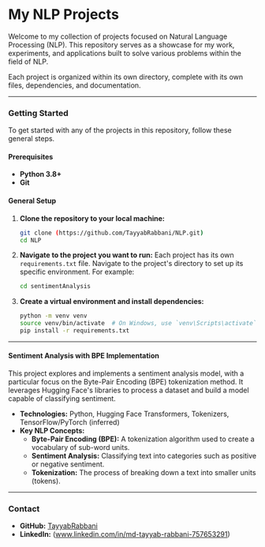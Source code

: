 # My NLP Projects

Welcome to my collection of projects focused on Natural Language Processing (NLP). This repository serves as a showcase for my work, experiments, and applications built to solve various problems within the field of NLP.

Each project is organized within its own directory, complete with its own files, dependencies, and documentation.

---

### Getting Started

To get started with any of the projects in this repository, follow these general steps.

#### Prerequisites

-   **Python 3.8+**
-   **Git**

#### General Setup

1.  **Clone the repository to your local machine:**
    ```bash
    git clone (https://github.com/TayyabRabbani/NLP.git)
    cd NLP
    ```

2.  **Navigate to the project you want to run:**
    Each project has its own `requirements.txt` file. Navigate to the project's directory to set up its specific environment. For example:
    ```bash
    cd sentimentAnalysis
    ```

3.  **Create a virtual environment and install dependencies:**
    ```bash
    python -m venv venv
    source venv/bin/activate  # On Windows, use `venv\Scripts\activate`
    pip install -r requirements.txt
    ```

---

#### Sentiment Analysis with BPE Implementation

This project explores and implements a sentiment analysis model, with a particular focus on the Byte-Pair Encoding (BPE) tokenization method. It leverages Hugging Face's libraries to process a dataset and build a model capable of classifying sentiment.

-   **Technologies:** Python, Hugging Face Transformers, Tokenizers, TensorFlow/PyTorch (inferred)
-   **Key NLP Concepts:**
    -   **Byte-Pair Encoding (BPE):** A tokenization algorithm used to create a vocabulary of sub-word units.
    -   **Sentiment Analysis:** Classifying text into categories such as positive or negative sentiment.
    -   **Tokenization:** The process of breaking down a text into smaller units (tokens).

---

### Contact

-   **GitHub:** [TayyabRabbani](https://github.com/TayyabRabbani)
-   **LinkedIn:** (www.linkedin.com/in/md-tayyab-rabbani-757653291)
